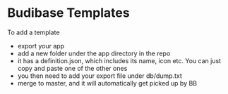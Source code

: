 # Budibase Templates

To add a template
- export your app
- add a new folder under the app directory in the repo
- it has a definition.json, which includes its name, icon etc. You can just copy and paste one of the other ones
- you then need to add your export file under db/dump.txt
- merge to master, and it will automatically get picked up by BB
